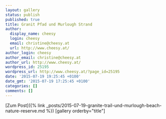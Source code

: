 ```yaml
---
layout: gallery
status: publish
published: true
title: Granit Pfad und Murlough Strand
author:
  display_name: cheesy
  login: cheesy
  email: christine@cheesy.at
  url: http://www.cheesy.at/
author_login: cheesy
author_email: christine@cheesy.at
author_url: http://www.cheesy.at/
wordpress_id: 25195
wordpress_url: http://www.cheesy.at/?page_id=25195
date: '2015-07-19 19:25:45 +0100'
date_gmt: '2015-07-19 17:25:45 +0100'
categories: []
comments: []
---
```


[Zum Post]({% link _posts/2015-07-19-granite-trail-und-murlough-beach-nature-reserve.md %})
[gallery orderby="title"]
